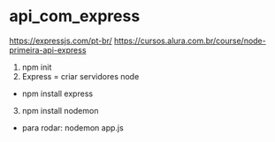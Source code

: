 # api_com_express
https://expressjs.com/pt-br/
https://cursos.alura.com.br/course/node-primeira-api-express

1) npm init
2) Express = criar servidores node
- npm install express
3) npm install nodemon
- para rodar: nodemon app.js  

